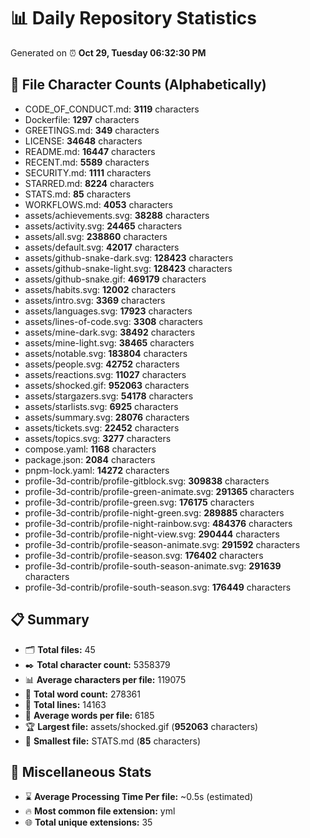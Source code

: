 # 📊 Daily Repository Statistics
Generated on ⏰ **Oct 29, Tuesday 06:32:30 PM**

## 📂 File Character Counts (Alphabetically)
- CODE_OF_CONDUCT.md: **3119** characters
- Dockerfile: **1297** characters
- GREETINGS.md: **349** characters
- LICENSE: **34648** characters
- README.md: **16447** characters
- RECENT.md: **5589** characters
- SECURITY.md: **1111** characters
- STARRED.md: **8224** characters
- STATS.md: **85** characters
- WORKFLOWS.md: **4053** characters
- assets/achievements.svg: **38288** characters
- assets/activity.svg: **24465** characters
- assets/all.svg: **238860** characters
- assets/default.svg: **42017** characters
- assets/github-snake-dark.svg: **128423** characters
- assets/github-snake-light.svg: **128423** characters
- assets/github-snake.gif: **469179** characters
- assets/habits.svg: **12002** characters
- assets/intro.svg: **3369** characters
- assets/languages.svg: **17923** characters
- assets/lines-of-code.svg: **3308** characters
- assets/mine-dark.svg: **38492** characters
- assets/mine-light.svg: **38465** characters
- assets/notable.svg: **183804** characters
- assets/people.svg: **42752** characters
- assets/reactions.svg: **11027** characters
- assets/shocked.gif: **952063** characters
- assets/stargazers.svg: **54178** characters
- assets/starlists.svg: **6925** characters
- assets/summary.svg: **28076** characters
- assets/tickets.svg: **22452** characters
- assets/topics.svg: **3277** characters
- compose.yaml: **1168** characters
- package.json: **2084** characters
- pnpm-lock.yaml: **14272** characters
- profile-3d-contrib/profile-gitblock.svg: **309838** characters
- profile-3d-contrib/profile-green-animate.svg: **291365** characters
- profile-3d-contrib/profile-green.svg: **176175** characters
- profile-3d-contrib/profile-night-green.svg: **289885** characters
- profile-3d-contrib/profile-night-rainbow.svg: **484376** characters
- profile-3d-contrib/profile-night-view.svg: **290444** characters
- profile-3d-contrib/profile-season-animate.svg: **291592** characters
- profile-3d-contrib/profile-season.svg: **176402** characters
- profile-3d-contrib/profile-south-season-animate.svg: **291639** characters
- profile-3d-contrib/profile-south-season.svg: **176449** characters

## 📋 Summary
- 🗂️ **Total files:** 45
- ✒️ **Total character count:** 5358379
- 📊 **Average characters per file:** 119075
- 📝 **Total word count:** 278361
- 🧾 **Total lines:** 14163
- 📐 **Average words per file:** 6185
- 🏆 **Largest file:** assets/shocked.gif (**952063** characters)
- 🥉 **Smallest file:** STATS.md (**85** characters)

## 🌟 Miscellaneous Stats
- ⌛ **Average Processing Time Per file:** ~0.5s (estimated)
- 🔥 **Most common file extension:** yml
- 🌐 **Total unique extensions:** 35
